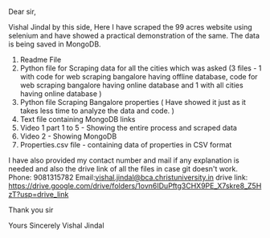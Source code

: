 Dear sir,

Vishal Jindal by this side, Here I have scraped the 99 acres website using selenium and have showed a practical demonstration of the same. The data is being saved in MongoDB.

1) Readme File
2) Python file for Scraping data for all the cities which was asked (3 files - 1 with code for web scraping bangalore having offline database, code for web scraping bangalore having online database and 1 with all cities having online database ) 
3) Python file Scraping Bangalore properties ( Have showed it just as it takes less time to analyze the data and code. )
4) Text file containing MongoDB links
5) Video 1 part 1 to 5 - Showing the entire process and scraped data 
6) Video 2 - Showing MongoDB
7) Properties.csv file - containing data of properties in CSV format

I have also provided my contact number and mail if any explanation is needed and also the drive link of all the files in case git doesn't work.
Phone: 9081315782
Email:vishal.jindal@bca.christuniversity.in
drive link: https://drive.google.com/drive/folders/1ovn6IDuPftg3CHX9PE_X7skre8_Z5HzT?usp=drive_link


Thank you sir

Yours Sincerely
Vishal Jindal
